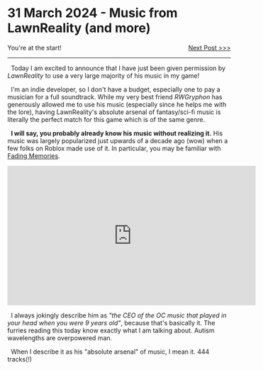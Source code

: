 # 31 March 2024 - Music from LawnReality (and more)
<span style="float:left">You're at the start!</span>
<span style="float:right">[Next Post &gt;&gt;&gt;](../05/20.md)</span>
<br/>
***

&nbsp;&nbsp;Today I am excited to announce that I have just been given permission by *LawnReality* to use a very large majority of his music in my game!

&nbsp;&nbsp;I'm an indie developer, so I don't have a budget, especially one to pay a musician for a full soundtrack. While my very best friend *RWGryphon* has generously allowed me to use his music (especially since he helps me with the lore), having LawnReality's absolute arsenal of fantasy/sci-fi music is literally the perfect match for this game which is of the same genre.

&nbsp;&nbsp;**I will say, you probably already know his music without realizing it.** His music was largely popularized just upwards of a decade ago (wow) when a few folks on Roblox made use of it. In particular, you may be familiar with [Fading Memories](https://www.youtube.com/watch?v=oq8xTRgcOiE).
<center>
<iframe width="560" height="315" src="https://www.youtube.com/embed/oq8xTRgcOiE?si=D4PVL0zQOt3sRssA" title="YouTube video player" frameborder="0" allow="accelerometer; autoplay; clipboard-write; encrypted-media; gyroscope; picture-in-picture; web-share" referrerpolicy="strict-origin-when-cross-origin" allowfullscreen></iframe>
</center>

&nbsp;&nbsp;I always jokingly describe him as *"the CEO of the OC music that played in your head when you were 9 years old"*, because that's basically it. The furries reading this today know exactly what I am talking about. Autism wavelengths are overpowered man.

&nbsp;&nbsp;When I describe it as his "absolute arsenal" of music, I mean it. 444 tracks(!)